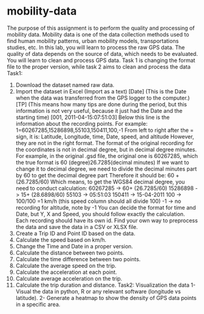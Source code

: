 # mobility-data
The purpose of this assignment is to perform the quality and processing of mobility data.
Mobility data is one of the data collection methods used to find human mobility patterns,
urban mobility models, transportations studies, etc. In this lab, you will learn to process the
raw GPS data. The quality of data depends on the source of data, which needs to be evaluated.
You will learn to clean and process GPS data. Task 1 is changing the format file to the proper
version, while task 2 aims to clean and process the data
Task1:
1. Download the dataset named raw data.
2. Import the dataset in Excel (Import as a text)
[Date] (This is the Date when the data was transferred from the GPS logger to the computer.)
[TP] (This means how many tips are done during the period, but this information is not very
useful, because it just had the Date and the starting time)
[001, 2011-04-15:07:51:03]
Below this line is the information about the recording points.
For example: 1=60267285,15286898,55103,150411,100,-1
From left to right after the = sign, it is: Latitude, Longitude, time, Date, speed, and altitude
However, they are not in the right format.
The format of the original recording for the coordinates is not in decimal degree, but in decimal degree
minutes.
For example, in the original .gsd file, the original one is 60267285, which the true format is 60
(degree)26.7285(decimal minutes)
If we want to change it to decimal degree, we need to divide the decimal minutes part by 60 to get the
decimal degree part
Therefore it should be:
60 + (26.7285/60) Which means, to get the WGS84 decimal degree, you need to conduct calculation:
60267285 -> 60+ (26.7285/60)
15286898 -> 15+ (28.6898/60)
55103 -> 05:51:03
150411 -> 15-04-2011
100 -> 100/100 =1 km/h (this speed column should all divide 100)
-1 -> no recording for altitude, note by -1
You can decide the format for time and Date, but Y, X and Speed, you should follow exactly the
calculation. Each recording should have its own id. Find your own way to preprocess the data and
save the data in a CSV or XLSX file.
3. Create a Trip ID and Point ID based on the data.
4. Calculate the speed based on km/h.
5. Change the Time and Date in a proper version.
6. Calculate the distance between two points.
7. Calculate the time difference between two points.
8. Calculate the average speed on the trip.
9. Calculate the acceleration at each point.
10. Calculate average acceleration on the trip.
11. Calculate the trip duration and distance.
Task2:
Visualization the data
1- Visual the data in python, R or any relevant software (longitude vs latitude).
2- Generate a heatmap to show the density of GPS data points in a specific area.
